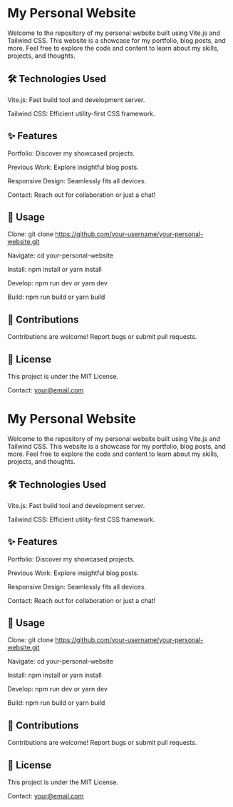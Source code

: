 # My Personal Website

Welcome to the repository of my personal website built using Vite.js and Tailwind CSS. This website is a showcase for my portfolio, blog posts, and more. Feel free to explore the code and content to learn about my skills, projects, and thoughts.

## 🛠️ Technologies Used

Vite.js: Fast build tool and development server.

Tailwind CSS: Efficient utility-first CSS framework.

## ✨ Features

Portfolio: Discover my showcased projects.

Previous Work: Explore insightful blog posts.

Responsive Design: Seamlessly fits all devices.

Contact: Reach out for collaboration or just a chat!

## 🚀 Usage

Clone: git clone https://github.com/your-username/your-personal-website.git

Navigate: cd your-personal-website

Install: npm install or yarn install

Develop: npm run dev or yarn dev

Build: npm run build or yarn build

## 👥 Contributions

Contributions are welcome! Report bugs or submit pull requests.

## 📄 License

This project is under the MIT License.

Contact: your@email.com





# My Personal Website

Welcome to the repository of my personal website built using Vite.js and Tailwind CSS. This website is a showcase for my portfolio, blog posts, and more. Feel free to explore the code and content to learn about my skills, projects, and thoughts.

## 🛠️ Technologies Used

Vite.js: Fast build tool and development server.

Tailwind CSS: Efficient utility-first CSS framework.

## ✨ Features

Portfolio: Discover my showcased projects.

Previous Work: Explore insightful blog posts.

Responsive Design: Seamlessly fits all devices.

Contact: Reach out for collaboration or just a chat!

## 🚀 Usage

Clone: git clone https://github.com/your-username/your-personal-website.git

Navigate: cd your-personal-website

Install: npm install or yarn install

Develop: npm run dev or yarn dev

Build: npm run build or yarn build

## 👥 Contributions

Contributions are welcome! Report bugs or submit pull requests.

## 📄 License

This project is under the MIT License.

Contact: your@email.com





